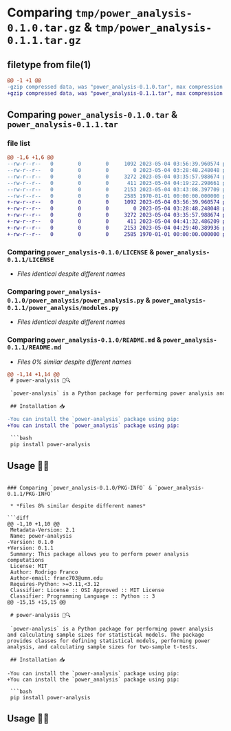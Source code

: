 # Comparing `tmp/power_analysis-0.1.0.tar.gz` & `tmp/power_analysis-0.1.1.tar.gz`

## filetype from file(1)

```diff
@@ -1 +1 @@
-gzip compressed data, was "power_analysis-0.1.0.tar", max compression
+gzip compressed data, was "power_analysis-0.1.1.tar", max compression
```

## Comparing `power_analysis-0.1.0.tar` & `power_analysis-0.1.1.tar`

### file list

```diff
@@ -1,6 +1,6 @@
--rw-r--r--   0        0        0     1092 2023-05-04 03:56:39.960574 power_analysis-0.1.0/LICENSE
--rw-r--r--   0        0        0        0 2023-05-04 03:28:48.248048 power_analysis-0.1.0/power_analysis/__init__.py
--rw-r--r--   0        0        0     3272 2023-05-04 03:35:57.988674 power_analysis-0.1.0/power_analysis/power_analysis.py
--rw-r--r--   0        0        0      411 2023-05-04 04:19:22.298661 power_analysis-0.1.0/pyproject.toml
--rw-r--r--   0        0        0     2153 2023-05-04 03:43:08.397709 power_analysis-0.1.0/README.md
--rw-r--r--   0        0        0     2585 1970-01-01 00:00:00.000000 power_analysis-0.1.0/PKG-INFO
+-rw-r--r--   0        0        0     1092 2023-05-04 03:56:39.960574 power_analysis-0.1.1/LICENSE
+-rw-r--r--   0        0        0        0 2023-05-04 03:28:48.248048 power_analysis-0.1.1/power_analysis/__init__.py
+-rw-r--r--   0        0        0     3272 2023-05-04 03:35:57.988674 power_analysis-0.1.1/power_analysis/modules.py
+-rw-r--r--   0        0        0      411 2023-05-04 04:41:32.486209 power_analysis-0.1.1/pyproject.toml
+-rw-r--r--   0        0        0     2153 2023-05-04 04:29:40.389936 power_analysis-0.1.1/README.md
+-rw-r--r--   0        0        0     2585 1970-01-01 00:00:00.000000 power_analysis-0.1.1/PKG-INFO
```

### Comparing `power_analysis-0.1.0/LICENSE` & `power_analysis-0.1.1/LICENSE`

 * *Files identical despite different names*

### Comparing `power_analysis-0.1.0/power_analysis/power_analysis.py` & `power_analysis-0.1.1/power_analysis/modules.py`

 * *Files identical despite different names*

### Comparing `power_analysis-0.1.0/README.md` & `power_analysis-0.1.1/README.md`

 * *Files 0% similar despite different names*

```diff
@@ -1,14 +1,14 @@
 # power-analysis 💪🔍
 
 `power-analysis` is a Python package for performing power analysis and calculating sample sizes for statistical models. The package provides classes for defining statistical models, performing power analysis, and calculating sample sizes for two-sample t-tests.
 
 ## Installation 📥
 
-You can install the `power-analysis` package using pip:
+You can install the `power_analysis` package using pip:
 
 ```bash
 pip install power-analysis
 ```
 
 ## Usage 🧑‍💻
```

### Comparing `power_analysis-0.1.0/PKG-INFO` & `power_analysis-0.1.1/PKG-INFO`

 * *Files 8% similar despite different names*

```diff
@@ -1,10 +1,10 @@
 Metadata-Version: 2.1
 Name: power-analysis
-Version: 0.1.0
+Version: 0.1.1
 Summary: This package allows you to perform power analysis computations
 License: MIT
 Author: Rodrigo Franco
 Author-email: franc703@umn.edu
 Requires-Python: >=3.11,<3.12
 Classifier: License :: OSI Approved :: MIT License
 Classifier: Programming Language :: Python :: 3
@@ -15,15 +15,15 @@
 
 # power-analysis 💪🔍
 
 `power-analysis` is a Python package for performing power analysis and calculating sample sizes for statistical models. The package provides classes for defining statistical models, performing power analysis, and calculating sample sizes for two-sample t-tests.
 
 ## Installation 📥
 
-You can install the `power-analysis` package using pip:
+You can install the `power_analysis` package using pip:
 
 ```bash
 pip install power-analysis
 ```
 
 ## Usage 🧑‍💻
```

